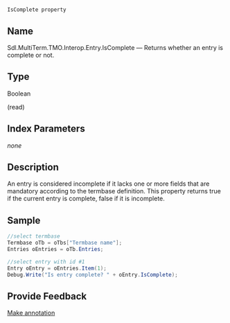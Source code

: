 

# 
    IsComplete property



## Name

Sdl.MultiTerm.TMO.Interop.Entry.IsComplete —          Returns whether an entry is complete or not.



## Type

Boolean

(read)



## Index Parameters
*none*


## Description



An entry is considered incomplete if it lacks one or more fields that are mandatory according to the termbase definition. This property returns true if the current entry is complete, false if it is incomplete.



## Sample


```cs
//select termbase
Termbase oTb = oTbs["Termbase name"];
Entries oEntries = oTb.Entries;

//select entry with id #1 
Entry oEntry = oEntries.Item(1);
Debug.Write("Is entry complete? " + oEntry.IsComplete);
```



## Provide Feedback

[Make annotation](mailto:sdk-feedback@sdl.com&amp;subject=Reference%20for%20Sdl.MultiTerm.TMO.Interop.Entry.IsComplete)

